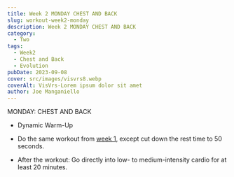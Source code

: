 ```yaml
---
title: Week 2 MONDAY CHEST AND BACK
slug: workout-week2-monday
description: Week 2 MONDAY CHEST AND BACK
category:
  - Two 
tags:
  - Week2
  - Chest and Back
  - Evolution
pubDate: 2023-09-08  
cover: src/images/visvrs8.webp
coverAlt: VisVrs-Lorem ipsum dolor sit amet
author: Joe Manganiello
---
```


MONDAY: CHEST AND BACK

- Dynamic Warm-Up

- Do the same workout from <a href="/workout-week1-monday/">week 1</a>, except cut down the rest time to 50 seconds.

- After the workout: Go directly into low- to medium-intensity cardio for at least 20 minutes.